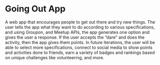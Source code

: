 # Going Out App

A web app that encourages people to get out there and try new things. The user tells the app what they want to do according to various specifications, and using Groupon, and Meetup APIs, the app generates one option and gives the user a response. If the user accepts the “dare” and does the activity, then the app gives them points. 
In future iterations, the user will be able to select more specifications, connect to social media to show points and activities done to friends, earn a variety of badges and rankings based on unique challenges like volunteering, and more.
